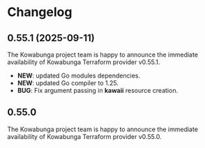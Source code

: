 # Changelog

## 0.55.1 (2025-09-11)

The Kowabunga project team is happy to announce the immediate availability of Kowabunga Terraform provider v0.55.1.

* **NEW**: updated Go modules dependencies.
* **NEW**: updated Go compiler to 1.25.
* **BUG**: Fix argument passing in **kawaii** resource creation.

## 0.55.0

The Kowabunga project team is happy to announce the immediate availability of Kowabunga Terraform provider v0.55.0.
